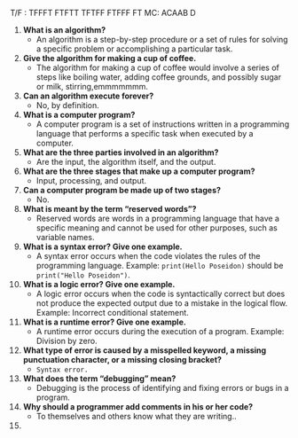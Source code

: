 T/F : TFFFT FTFTT TFTFF FTFFF FT
MC: ACAAB D
1. **What is an algorithm?**
    - An algorithm is a step-by-step procedure or a set of rules for solving a specific problem or accomplishing a particular task.
2. **Give the algorithm for making a cup of coffee.**
    - The algorithm for making a cup of coffee would involve a series of steps like boiling water, adding coffee grounds, and possibly sugar or milk, stirring,emmmmmmm.
3. **Can an algorithm execute forever?**
    - No, by definition.
4. **What is a computer program?**
    - A computer program is a set of instructions written in a programming language that performs a specific task when executed by a computer.
5. **What are the three parties involved in an algorithm?**
    - Are the input, the algorithm itself, and the output.
6. **What are the three stages that make up a computer program?**
    - Input, processing, and output.
7. **Can a computer program be made up of two stages?**
    - No.
8. **What is meant by the term “reserved words”?**
    - Reserved words are words in a programming language that have a specific meaning and cannot be used for other purposes, such as variable names.
9. **What is a syntax error? Give one example.**
    - A syntax error occurs when the code violates the rules of the programming language. Example: `print(Hello Poseidon)` should be `print("Hello Poseidon")`.
10. **What is a logic error? Give one example.**
    - A logic error occurs when the code is syntactically correct but does not produce the expected output due to a mistake in the logical flow. Example: Incorrect conditional statement.
11. **What is a runtime error? Give one example.**
    - A runtime error occurs during the execution of a program. Example: Division by zero.
12. **What type of error is caused by a misspelled keyword, a missing punctuation character, or a missing closing bracket?**
    - `Syntax error.`
13. **What does the term “debugging” mean?**
    - Debugging is the process of identifying and fixing errors or bugs in a program.
14. **Why should a programmer add comments in his or her code?**
    - To themselves and others know what they are writing..
10. 